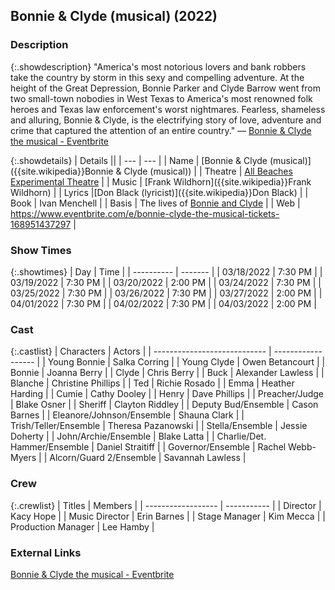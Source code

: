 ## Bonnie & Clyde (musical) (2022)

### Description

{:.showdescription}
"America's most notorious lovers and bank robbers take the country by storm in this sexy and compelling adventure. At the height of the Great Depression, Bonnie Parker and Clyde Barrow went from two small-town nobodies in West Texas to America's most renowned folk heroes and Texas law enforcement's worst nightmares. Fearless, shameless and alluring, Bonnie & Clyde, is the electrifying story of love, adventure and crime that captured the attention of an entire country." — [Bonnie & Clyde the musical - Eventbrite](https://www.eventbrite.com/e/bonnie-clyde-the-musical-tickets-168951437297)

{:.showdetails}
| Details ||
| --- | --- |
| Name | [Bonnie & Clyde (musical)]({{site.wikipedia}}Bonnie & Clyde (musical)) |
| Theatre | [All Beaches Experimental Theatre](ABET) |
| Music | [Frank Wildhorn]({{site.wikipedia}}Frank Wildhorn) |
| Lyrics |[Don Black (lyricist)]({{site.wikipedia}}Don Black) |
| Book | Ivan Menchell |
| Basis | The lives of [Bonnie and Clyde]({{site.wikipedia}}Bonnie_and_Clyde) |
| Web | https://www.eventbrite.com/e/bonnie-clyde-the-musical-tickets-168951437297 |

### Show Times

{:.showtimes}
| Day        | Time    |
| ---------- | ------- |
| 03/18/2022 | 7:30 PM |
| 03/19/2022 | 7:30 PM |
| 03/20/2022 | 2:00 PM |
| 03/24/2022 | 7:30 PM |
| 03/25/2022 | 7:30 PM |
| 03/26/2022 | 7:30 PM |
| 03/27/2022 | 2:00 PM |
| 04/01/2022 | 7:30 PM |
| 04/02/2022 | 7:30 PM |
| 04/03/2022 | 2:00 PM |

### Cast

{:.castlist}
| Characters                   | Actors             |
| ---------------------------- | ------------------ |
| Young Bonnie                 | Salka Corring      |
| Young Clyde                  | Owen Betancourt    |
| Bonnie                       | Joanna Berry       |
| Clyde                        | Chris Berry        |
| Buck                         | Alexander Lawless  |
| Blanche                      | Christine Phillips |
| Ted                          | Richie Rosado      |
| Emma                         | Heather Harding    |
| Cumie                        | Cathy Dooley       |
| Henry                        | Dave Phillips      |
| Preacher/Judge               | Blake Osner        |
| Sheriff                      | Clayton Riddley    |
| Deputy Bud/Ensemble          | Cason Barnes       |
| Eleanore/Johnson/Ensemble    | Shauna Clark       |
| Trish/Teller/Ensemble        | Theresa Pazanowski |
| Stella/Ensemble              | Jessie Doherty     |
| John/Archie/Ensemble         | Blake Latta        |
| Charlie/Det. Hammer/Ensemble | Daniel Straitiff   |
| Governor/Ensemble            | Rachel Webb-Myers  |
| Alcorn/Guard 2/Ensemble      | Savannah Lawless   |

### Crew

{:.crewlist}
| Titles             | Members     |
| ------------------ | ----------- |
| Director           | Kacy Hope   |
| Music Director     | Erin Barnes |
| Stage Manager      | Kim Mecca   |
| Production Manager | Lee Hamby   |

### External Links

[Bonnie & Clyde the musical - Eventbrite](https://www.eventbrite.com/e/bonnie-clyde-the-musical-tickets-168951437297)
